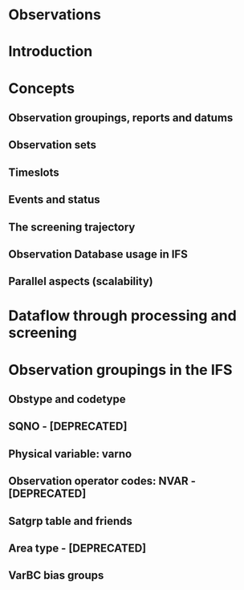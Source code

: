 #  Observations
# Introduction
# Concepts
##  Observation groupings, reports and datums
##  Observation sets
## Timeslots
##  Events and status
## The screening trajectory
##  Observation Database usage in IFS
##  Parallel aspects (scalability)
#  Dataflow through processing and screening
# Observation groupings in the IFS
##  Obstype and codetype
##  SQNO - [DEPRECATED]
##  Physical variable: varno
##  Observation operator codes: NVAR - [DEPRECATED]
##  Satgrp table and friends
##  Area type - [DEPRECATED]
## VarBC bias groups
